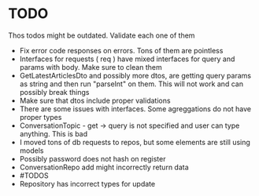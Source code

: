 # TODO

Thos todos might be outdated. Validate each one of them

- Fix error code responses on errors. Tons of them are pointless
- Interfaces for requests ( req ) have mixed interfaces for query and params with body. Make sure to clean them
- GetLatestArticlesDto and possibly more dtos, are getting query params as string and then run "parseInt" on them. This will not work and can possibly break things
- Make sure that dtos include proper validations
- There are some issues with interfaces. Some agreggations do not have proper types
- ConversationTopic - get -> query is not specified and user can type anything. This is bad
- I moved tons of db requests to repos, but some elements are still using models
- Possibly password does not hash on register
- ConversationRepo add might incorrectly return data
- #TODOS
- Repository has incorrect types for update